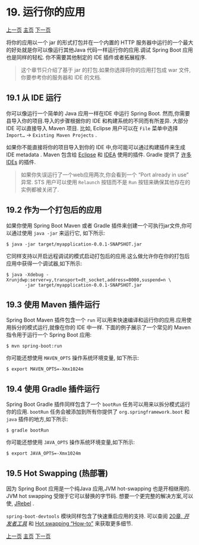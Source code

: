 # 19. 运行你的应用



[上一页](https://github.com/LeonChen1024/Spring-Reference-Doc-Translation/blob/master/Spring-Boot/Part-III-Using-Spring-Boot/18-Using-the-SpringBootApplication-Annotation.md)                                											[主页](https://github.com/LeonChen1024/Spring-Reference-Doc-Translation/tree/master/Spring-Boot)																				[下一页](https://github.com/LeonChen1024/Spring-Reference-Doc-Translation/blob/master/Spring-Boot/Part-III-Using-Spring-Boot/20-Developer-Tools.md)     



将你的应用以一个 jar 的形式打包并在一个内置的 HTTP 服务器中运行的一个最大的好处就是你可以像运行其他Java 代码一样运行你的应用.调试 Spring Boot 应用也是同样的轻松. 你不需要其他制定的 IDE 插件或者拓展程序.



> 这个章节只介绍了基于 jar 的打包.如果你选择将你的应用打包成 war 文件,你要参考你的服务器和 IDE 的文档.

## 19.1 从 IDE 运行

你可以像运行一个简单的 Java 应用一样在IDE 中运行 Spring Boot. 然而,你需要县导入你的项目.导入的步骤根据你的 IDE 和构建系统的不同而有所差异. 大部分 IDE 可以直接导入 Maven 项目. 比如, Eclipse 用户可以在 `File` 菜单中选择 `Import…` → `Existing Maven Projects` .

如果你不能直接将你的项目导入到你的 IDE 中,你可能可以通过构建插件来生成 IDE  metadata . Maven 包含给 [Eclipse](https://maven.apache.org/plugins/maven-eclipse-plugin/) 和 [IDEA](https://maven.apache.org/plugins/maven-idea-plugin/) 使用的插件. Gradle 提供了 [许多 IDEs](https://docs.gradle.org/4.2.1/userguide/userguide.html) 的插件.

> 如果你失误运行了一个web应用两次,你会看到一个 “Port already in use”  异常. STS 用户可以使用 `Relaunch` 按钮而不是 `Run` 按钮来确保其他存在的实例都被关闭了. 

## 19.2 作为一个打包后的应用

如果你使用 Spring Boot Maven 或者 Gradle 插件来创建一个可执行jar文件,你可以通过使用 `java -jar` 来运行它, 如下所示:

```shell
$ java -jar target/myapplication-0.0.1-SNAPSHOT.jar
```

它同样支持以开启远程调试的模式启动打包后的应用.这么做允许你在你的打包后应用中获得一个调试器,如下所示:

```shell
$ java -Xdebug -Xrunjdwp:server=y,transport=dt_socket,address=8000,suspend=n \
       -jar target/myapplication-0.0.1-SNAPSHOT.jar
```



## 19.3 使用 Maven 插件运行

Spring Boot Maven 插件包含一个 `run`  可以用来快速编译和运行你的应用.应用使用拆分的模式运行,就像在你的 IDE 中一样. 下面的例子展示了一个常见的 Maven 指令用于运行一个 Spring Boot 应用:

```shell
$ mvn spring-boot:run
```

你可能还想使用 `MAVEN_OPTS`  操作系统环境变量, 如下所示:

```shell
$ export MAVEN_OPTS=-Xmx1024m
```

## 19.4 使用 Gradle 插件运行

 Spring Boot Gradle 插件同样包含了一个 `bootRun`  任务可以用来以拆分模式运行你的应用.  `bootRun` 任务会被添加到所有你提供了 `org.springframework.boot` 和 `java` 插件的地方,如下所示: 

```shell
$ gradle bootRun
```

你可能还想使用 `JAVA_OPTS` 操作系统环境变量,如下所示:

```shell
$ export JAVA_OPTS=-Xmx1024m
```

## 19.5 Hot Swapping (热部署)

因为 Spring Boot 应用是一个纯Java 应用,JVM hot-swapping 也是开相继用的. JVM hot swapping 受限于它可以替换的字节码. 想要一个更完整的解决方案,可以使, [JRebel](https://zeroturnaround.com/software/jrebel/) .

 `spring-boot-devtools` 模块同样包含了快速重启应用的支持. 可以查阅 [ 20章, *开发者工具*](https://docs.spring.io/spring-boot/docs/2.1.6.RELEASE/reference/html/using-boot-devtools.html) 和 [Hot swapping “How-to”](https://docs.spring.io/spring-boot/docs/2.1.6.RELEASE/reference/html/howto-hotswapping.html) 来获取更多细节.





[上一页](https://github.com/LeonChen1024/Spring-Reference-Doc-Translation/blob/master/Spring-Boot/Part-III-Using-Spring-Boot/18-Using-the-SpringBootApplication-Annotation.md)                                											[主页](https://github.com/LeonChen1024/Spring-Reference-Doc-Translation/tree/master/Spring-Boot)																				[下一页](https://github.com/LeonChen1024/Spring-Reference-Doc-Translation/blob/master/Spring-Boot/Part-III-Using-Spring-Boot/20-Developer-Tools.md)     












